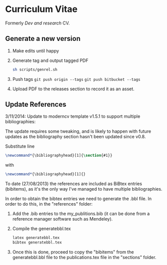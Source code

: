 # Curriculum Vitae

Formerly _Dev and research_ CV.

## Generate a new version

1.  Make edits until happy

2.  Generate tag and output tagged PDF

    ```bash
    sh scripts/genrel.sh
    ```

3.  Push tags `git push origin --tags` `git push bitbucket --tags`

4.  Upload PDF to the releases section to record it as an asset.

## Update References

3/11/2014: Update to moderncv template v1.5.1 to support multiple bibliographies:

The update requires some tweaking, and is likely to happen with future updates as the bibliography section hasn't been updated since v0.8.

Substitute line

```latex
\newcommand*{\bibliographyhead}[1]{\section{#1}}
```

with

```latex
\newcommand*{\bibliographyhead}[1]{}
```

To date (27/08/2013) the references are included as BiBtex entries (bibitems), as it's the only way I've managed to have multiple bibliographies.

In order to obtain the bibtex entries we need to generate the .bbl file. In order to do this, in the "references" folder:

1.  Add the .bib entries to the my_publitions.bib (it can be done from a reference manager software such as Mendeley).

2.  Compile the generatebbl.tex

    ```bash
    latex generatebbl.tex
    bibtex generatebbl.tex
    ```

3.  Once this is done, proceed to copy the "bibitems" from the generatebbl.bbl file to the publications.tex file in the "sections" folder.
